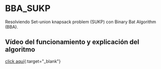 # BBA_SUKP
Resolviendo Set-union knapsack problem (SUKP) con Binary Bat Algorithm (BBA).

## Vídeo del funcionamiento y explicación del algoritmo
[click aquí](https://player.vimeo.com/video/709373645?h=898a634214){:target="_blank"}
